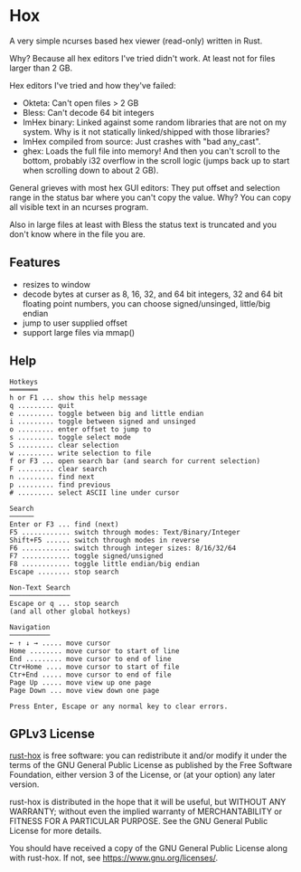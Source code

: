 Hox
===

A very simple ncurses based hex viewer (read-only) written in Rust.

Why? Because all hex editors I've tried didn't work. At least not for files
larger than 2 GB.

Hex editors I've tried and how they've failed:

* Okteta: Can't open files > 2 GB
* Bless: Can't decode 64 bit integers
* ImHex binary: Linked against some random libraries that are not on my system.
  Why is it not statically linked/shipped with those libraries?
* ImHex compiled from source: Just crashes with "bad any_cast".
* ghex: Loads the full file into memory! And then you can't scroll to the
  bottom, probably i32 overflow in the scroll logic (jumps back up to start
  when scrolling down to about 2 GB).

General grieves with most hex GUI editors: They put offset and selection range
in the status bar where you can't copy the value. Why? You can copy all visible
text in an ncurses program.

Also in large files at least with Bless the status text is truncated and you
don't know where in the file you are.

Features
--------

* resizes to window
* decode bytes at curser as 8, 16, 32, and 64 bit integers, 32 and 64 bit
  floating point numbers, you can choose signed/unsinged, little/big endian
* jump to user supplied offset
* support large files via mmap()

Help
----

```plain
Hotkeys
═══════
h or F1 ... show this help message
q ......... quit
e ......... toggle between big and little endian
i ......... toggle between signed and unsinged
o ......... enter offset to jump to
s ......... toggle select mode
S ......... clear selection
w ......... write selection to file
f or F3 ... open search bar (and search for current selection)
F ......... clear search
n ......... find next
p ......... find previous
# ......... select ASCII line under cursor

Search
──────
Enter or F3 ... find (next)
F5 ............ switch through modes: Text/Binary/Integer
Shift+F5 ...... switch through modes in reverse
F6 ............ switch through integer sizes: 8/16/32/64
F7 ............ toggle signed/unsigned
F8 ............ toggle little endian/big endian
Escape ........ stop search

Non-Text Search
───────────────
Escape or q ... stop search
(and all other global hotkeys)

Navigation
──────────
← ↑ ↓ → ..... move cursor
Home ........ move cursor to start of line
End ......... move cursor to end of line
Ctr+Home .... move cursor to start of file
Ctr+End ..... move cursor to end of file
Page Up ..... move view up one page
Page Down ... move view down one page

Press Enter, Escape or any normal key to clear errors.
```

GPLv3 License
-------------

[rust-hox](https://github.com/panzi/rust-hox) is free software: you can
redistribute it and/or modify it under the terms of the GNU General Public
License as published by the Free Software Foundation, either version 3 of the
License, or (at your option) any later version.

rust-hox is distributed in the hope that it will be useful, but WITHOUT ANY
WARRANTY; without even the implied warranty of MERCHANTABILITY or FITNESS FOR A
PARTICULAR PURPOSE.  See the GNU General Public License for more details.

You should have received a copy of the GNU General Public License along with
rust-hox.  If not, see <https://www.gnu.org/licenses/>.
